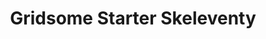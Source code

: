 ---
id: gridsome-starter-skeleventy
title: Gridsome Starter Skeleventy
description: Grisome starter built with TailwindCSS.
repository: noxify/gridsome-starter-skeleventy
type: starter
demo: https://gridsome-starter-skeleventy.now.sh/
docs: null
---